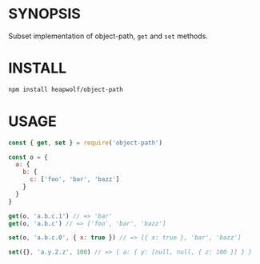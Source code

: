 # SYNOPSIS
Subset implementation of object-path, `get` and `set` methods.

# INSTALL

```bash
npm install heapwolf/object-path
```

# USAGE

```js
const { get, set } = require('object-path')
```

```js
const o = {
  a: {
    b: {
      c: ['foo', 'bar', 'bazz']
    }
  }
}
```

```js
get(o, 'a.b.c.1') // => 'bar'
get(o, 'a.b.c') // => ['foo', 'bar', 'bazz']
```

```js
set(o, 'a.b.c.0', { x: true }) // => [{ x: true }, 'bar', 'bazz']
```

```js
set({}, 'a.y.2.z', 100) // => { a: { y: [null, null, { z: 100 }] } }
```
